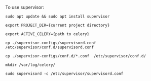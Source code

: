 To use supervisor:

`sudo apt update && sudo apt install supervisor`

`export PROJECT_DIR={current project directory}`

`export ACTIVE_CELERY={path to celery}`

`cp ./supervisor-configs/supervisord.conf /etc/supervisor/conf.d/supervisord.conf`

`cp ./supervisor-configs/conf.d/*.conf  /etc/supervisor/conf.d/`

`mkdir /var/log/celery/`

`sudo supervisord -c /etc/supervisor/supervisord.conf`

